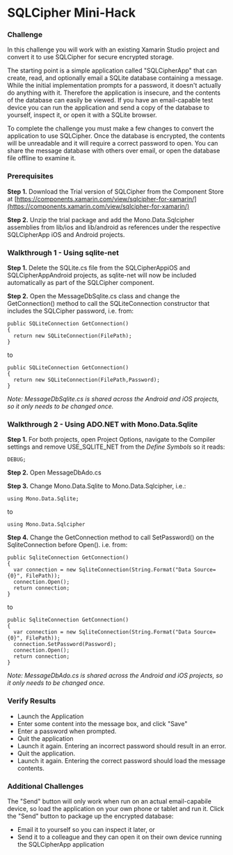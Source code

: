 # SQLCipher Mini-Hack

### Challenge

In this challenge you will work with an existing Xamarin Studio project and convert it to use SQLCipher for secure encrypted storage.

The starting point is a simple application called "SQLCipherApp" that can create, read, and optionally email a SQLite  database  containing a message. While the initial implementation prompts for a password, it doesn't actually do anything with it. Therefore the application is insecure, and the contents of the database can easily be viewed.  If you have an email-capable test device you can run the application and send a copy of the database to yourself, inspect it, or open it with a SQLite browser.

To complete the challenge you must make a few changes to convert the application to use SQLCipher. Once the database is encrypted, the contents will be unreadable and it will require a correct password to open. You can share the message database with others over email, or open the database file offline to examine it. 

### Prerequisites

**Step 1.** Download the Trial version of SQLCipher from the Component Store at [https://components.xamarin.com/view/sqlcipher-for-xamarin/](https://components.xamarin.com/view/sqlcipher-for-xamarin/)

**Step 2.** Unzip the trial package and add the Mono.Data.Sqlcipher assemblies from lib/ios and lib/android as references under the respective SQLCipherApp iOS and Android projects.

### Walkthrough 1 - Using sqlite-net

**Step 1.** Delete the SQLite.cs file from the SQLCipherAppiOS and SQLCipherAppAndroid projects, as sqlite-net will now be included automatically as part of the SQLCipher component. 

**Step 2.** Open the MessageDbSqlite.cs class and change the GetConnection() method to call the SQLiteConnection constructor that includes the SQLCipher password, i.e. from:
```CSharp
public SQLiteConnection GetConnection() 
{
  return new SQLiteConnection(FilePath);
}
```
to
```CSharp
public SQLiteConnection GetConnection() 
{
  return new SQLiteConnection(FilePath,Password);
}
```
*Note: MessageDbSqlite.cs is shared across the Android and iOS projects, so it only needs to be changed once.*

### Walkthrough 2 - Using ADO.NET with Mono.Data.Sqlite

**Step 1.** For both projects, open Project Options, navigate to the Compiler settings and remove USE\_SQLITE\_NET from the _Define Symbols_ so it reads:
```CSharp
DEBUG;
```

**Step 2.** Open MessageDbAdo.cs 

**Step 3.** Change Mono.Data.Sqlite to Mono.Data.Sqlcipher, i.e.:
```CSharp
using Mono.Data.Sqlite;
```
to 
```CSharp
using Mono.Data.Sqlcipher
```

**Step 4.** Change the GetConnection method to call SetPassword() on the SqliteConnection before Open(). i.e.  from:

```CSharp
public SqliteConnection GetConnection() 
{
  var connection = new SqliteConnection(String.Format("Data Source={0}", FilePath));
  connection.Open();
  return connection;
}
```
to 
```CSharp
public SqliteConnection GetConnection() 
{
  var connection = new SqliteConnection(String.Format("Data Source={0}", FilePath));
  connection.SetPassword(Password);
  connection.Open();
  return connection;
}
```

*Note: MessageDbAdo.cs is shared across the Android and iOS projects, so it only needs to be changed once.*

### Verify Results

* Launch the Application
* Enter some content into the message box, and click "Save"
* Enter a password when prompted. 
* Quit the application
* Launch it again. Entering an incorrect password should result in an error. 
* Quit the application.
* Launch it again. Entering the correct password should load the message contents.


### Additional Challenges

The "Send" button will only work when run on an actual email-capabile device, so load the application on your own phone or tablet and run it. Click the "Send" button to package up the encrypted database:

* Email it to yourself so you can inspect it later, or 
* Send it to a colleague and they can open it on their own device running the SQLCipherApp application

